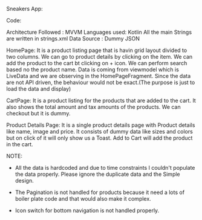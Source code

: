Sneakers App:

Code:

Architecture Followed : MVVM
Languages used: Kotlin
All the main Strings are written in strings.xml
Data Source : Dummy JSON

HomePage:
	It is a product listing page that is havin grid layout divided to two columns.
	We can go to product details by clicking on the item.
	We can add the product to the cart bt clicking on + icon.
	We can perform search based no the product name.
	Data is coming from viewmodel which is LiveData and we are observing in the HomePageFragment.
	Since the data are not API driven, the behaviour would not be exact.(The purpose is just to load the data and display)

CartPage:
	It is a product listing for the products that are added to the cart.
	It also shows the total amount and tax amounts of the products.
	We can checkout but it is dummy.

Product Details Page:
	It is a single product details page with Product details like name, image and price.
	It consists of dummy data like sizes and colors but on click of it will only show us a Toast.
	Add to Cart will add the product in the cart.

NOTE: 

 - All the data is hardcoded and due to time constraints I couldn't populate the data properly. Please ignore the duplicate data and the Simple design.

 - The Pagination is not handled for products because it need a lots of boiler plate code and that would also make it complex.

 - Icon switch for bottom navigation is not handled properly.
